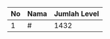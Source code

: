 | No | Nama            | Jumlah Level |
|----|-----------------|--------------|
| 1  | #    |    1432        |
